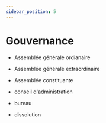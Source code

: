 ```yaml
---
sidebar_position: 5
---
```


# Gouvernance

- Assemblée générale ordianaire
- Assemblée générale extraordinaire
- Assemblée constituante

- conseil d'administration
- bureau

- dissolution
